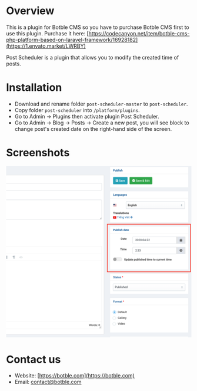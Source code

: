 # Overview
This is a plugin for Botble CMS so you have to purchase Botble CMS first to use this plugin. 
Purchase it here: [https://codecanyon.net/item/botble-cms-php-platform-based-on-laravel-framework/16928182](https://1.envato.market/LWRBY)

Post Scheduler is a plugin that allows you to modify the created time of posts.

# Installation
- Download and rename folder `post-scheduler-master` to `post-scheduler`.
- Copy folder `post-scheduler` into `/platform/plugins`.
- Go to Admin -> Plugins then activate plugin Post Scheduler.
- Go to Admin -> Blog -> Posts -> Create a new post, you will see block to change post's created date on the right-hand side of the screen.

# Screenshots

![Screenshot](https://raw.githubusercontent.com/botble/post-scheduler/master/public/images/screenshot.png)

# Contact us
- Website: [https://botble.com](https://botble.com)
- Email: [contact@botble.com](mailto:contact@botble.com)
